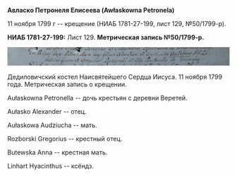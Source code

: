 **Авласко Петронеля Елисеева (Awłaskowna Petronela)**

11 ноября 1799 г -- крещение (НИАБ 1781-27-199, лист 129, №50/1799-р).

**НИАБ 1781-27-199:** Лист 129. **Метрическая запись №50/1799-р.**

![](./media/260507539300483cc258028b5f3907a1637b276a.png)

Дедиловичский костел Наисвятейшего Сердца Иисуса. 11 ноября 1799 года.
Метрическая запись о крещении.

Aułaskowna Petronella -- дочь крестьян с деревни Веретей.

Aułasko Alexander -- отец.

Aułaskowa Audziucha -- мать.

Rozborski Gregorius -- крестный отец.

Butewska Anna -- крестная мать.

Linhart Hyacinthus -- ксёндз.
